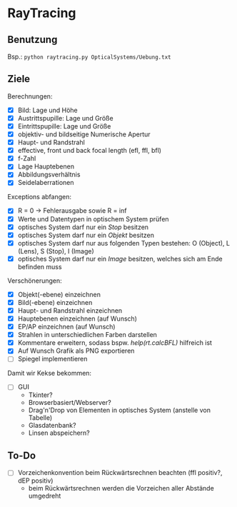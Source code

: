# RayTracing
## Benutzung
Bsp.: `python raytracing.py OpticalSystems/Uebung.txt`

## Ziele
Berechnungen:
- [x] Bild: Lage und Höhe
- [x] Austrittspupille: Lage und Größe
- [x] Eintrittspupille: Lage und Größe
- [x] objektiv- und bildseitige Numerische Apertur
- [x] Haupt- und Randstrahl
- [x] effective, front und back focal length (efl, ffl, bfl)
- [x] f-Zahl
- [x] Lage Hauptebenen
- [x] Abbildungsverhältnis
- [x] Seidelaberrationen

Exceptions abfangen:
- [x] R = 0 -> Fehlerausgabe sowie R = inf
- [x] Werte und Datentypen in optischem System prüfen
- [x] optisches System darf nur ein *Stop* besitzen
- [x] optisches System darf nur ein *Objekt* besitzen
- [x] optisches System darf nur aus folgenden Typen bestehen: O (Object), L (Lens), S (Stop), I (Image)
- [x] optisches System darf nur ein *Image* besitzen, welches sich am Ende befinden muss

Verschönerungen:
- [x] Objekt(-ebene) einzeichnen
- [x] Bild(-ebene) einzeichnen
- [x] Haupt- und Randstrahl einzeichnen
- [x] Hauptebenen einzeichnen (auf Wunsch)
- [x] EP/AP einzeichnen (auf Wunsch)
- [x] Strahlen in unterschiedlichen Farben darstellen
- [x] Kommentare erweitern, sodass bspw. *help(rt.calcBFL)* hilfreich ist
- [x] Auf Wunsch Grafik als PNG exportieren
- [ ] Spiegel implementieren

Damit wir Kekse bekommen:
- [ ] GUI
  - Tkinter?
  - Browserbasiert/Webserver?
  - Drag'n'Drop von Elementen in optisches System (anstelle von Tabelle)
  - Glasdatenbank?
  - Linsen abspeichern?
  
  
## To-Do
- [ ] Vorzeichenkonvention beim Rückwärtsrechnen beachten (ffl positiv?, dEP positiv)  
    - beim Rückwärtsrechnen werden die Vorzeichen aller Abstände umgedreht